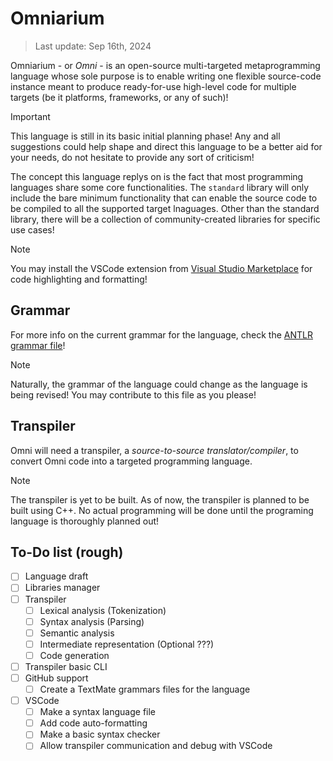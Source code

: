# Omniarium

> Last update: Sep 16th, 2024

Omniarium - or *Omni* - is an open-source multi-targeted metaprogramming language whose sole purpose
is to enable writing one flexible source-code instance meant to produce ready-for-use high-level
code for multiple targets (be it platforms, frameworks, or any of such)!

> [!IMPORTANT]
> This language is still in its basic initial planning phase! Any and all suggestions could help
> shape and direct this language to be a better aid for your needs, do not hesitate to provide any
> sort of criticism!

The concept this language replys on is the fact that most programming languages share some core
functionalities. The `standard` library will only include the bare minimum functionality that can
enable the source code to be compiled to all the supported target lnaguages. Other than the standard
library, there will be a collection of community-created libraries for specific use cases!

> [!NOTE]
> You may install the VSCode extension from
> [Visual Studio Marketplace](https://marketplace.visualstudio.com/items?itemName=Endering.omniarium)
> for code highlighting and formatting!

## Grammar

For more info on the current grammar for the language, check the [ANTLR grammar file](./plan_1/OmniariumParser.g4)!

> [!NOTE]
> Naturally, the grammar of the language could change as the language is being revised!
> You may contribute to this file as you please!

## Transpiler

Omni will need a transpiler, a *source-to-source translator/compiler*, to convert Omni code into a
targeted programming language.

> [!NOTE]
> The transpiler is yet to be built. As of now, the transpiler is planned to be built using C++.
> No actual programming will be done until the programing language is thoroughly planned out!

## To-Do list (rough)

- [ ] Language draft
- [ ] Libraries manager
- [ ] Transpiler
  - [ ] Lexical analysis (Tokenization)
  - [ ] Syntax analysis (Parsing)
  - [ ] Semantic analysis
  - [ ] Intermediate representation (Optional ???)
  - [ ] Code generation
- [ ] Transpiler basic CLI
- [ ] GitHub support
  - [ ] Create a TextMate grammars files for the language
- [ ] VSCode
  - [ ] Make a syntax language file
  - [ ] Add code auto-formatting
  - [ ] Make a basic syntax checker
  - [ ] Allow transpiler communication and debug with VSCode

